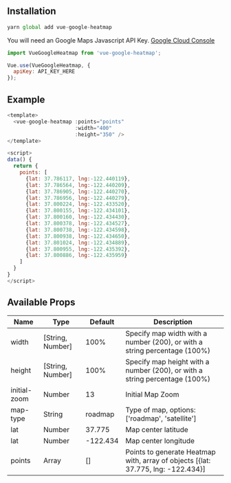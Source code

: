 ## Installation
```js
yarn global add vue-google-heatmap
```

You will need an Google Maps Javascript API Key. [Google Cloud Console](https://console.cloud.google.com/)

```js
import VueGoogleHeatmap from 'vue-google-heatmap';

Vue.use(VueGoogleHeatmap, {
  apiKey: API_KEY_HERE
});
```

## Example
```js
<template>
  <vue-google-heatmap :points="points"
                      :width="400"
                      :height="350" />
</template>

<script>
data() {
  return {
    points: [
      {lat: 37.786117, lng:-122.440119},
      {lat: 37.786564, lng:-122.440209},
      {lat: 37.786905, lng:-122.440270},
      {lat: 37.786956, lng:-122.440279},
      {lat: 37.800224, lng:-122.433520},
      {lat: 37.800155, lng:-122.434101},
      {lat: 37.800160, lng:-122.434430},
      {lat: 37.800378, lng:-122.434527},
      {lat: 37.800738, lng:-122.434598},
      {lat: 37.800938, lng:-122.434650},
      {lat: 37.801024, lng:-122.434889},
      {lat: 37.800955, lng:-122.435392},
      {lat: 37.800886, lng:-122.435959}
    ]
  }
}
</script>
```

## Available Props
| Name         | Type    | Default | Description |
| ------------ | ------- | ------- | ----------- |
| width | [String, Number] | 100% | Specify map width with a number (200), or with a string percentage (100%) |
| height | [String, Number] | 100% | Specify map height with a number (200), or with a string percentage (100%) |
| initial-zoom | Number | 13 | Initial Map Zoom |
| map-type | String | roadmap | Type of map, options: ['roadmap', 'satellite'] |
| lat | Number | 37.775 | Map center latitude |
| lat | Number | -122.434 | Map center longitude |
| points | Array | [] | Points to generate Heatmap with, array of objects [{lat: 37.775, lng: -122.434}] |